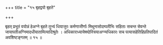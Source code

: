 +++
title = "१५ बृहद्वयो बृहते"

+++

बृहत् प्रभूतं वयोन्नं हेअग्ने बृहते तुभ्यं धियाजुरः कर्मणाजीर्णाः मिथुनासोदम्पतीभिः सहिताः सचन्त सेवन्ते जायापतीअग्निमादधीयातामित्यादिश्रुतेः । अधिकाराध्यायेषष्ठेस्त्रियाअग्न्यधिकारः सच पत्यासहेतिहिप्रतिपादितं अवशिष्टङ्गतम् ॥ १५ ॥